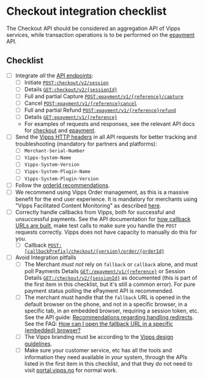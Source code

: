 <!-- START_METADATA
---
title: Checklist
sidebar_position: 23
---
END_METADATA -->

# Checkout integration checklist

The Checkout API should be considered an aggregation API of Vipps services, while transaction operations is to be performed on the [epayment](https://vippsas.github.io/vipps-epayment-api/) API.

## Checklist

- [ ] Integrate _all_ the [API endpoints](https://github.com/vippsas/vipps-checkout-api/blob/main/vipps-checkout-api.md#example-integration):
  - [ ] Initiate [`POST:checkout/v2/session`](https://vippsas.github.io/vipps-checkout-api/#/Session/post_v2_session)
  - [ ] Details [`GET:checkout/v2/{sessionId}`](https://vippsas.github.io/vipps-checkout-api/#/Session/get_v2_session__sessionId_)
  - [ ] Full and partial Capture [`POST:epayment/v1/{reference}/capture`](https://vippsas.github.io/vipps-epayment-api/index.html#operation/capturePayment)
  - [ ] Cancel [`POST:epayment/v1/{reference}cancel`](https://vippsas.github.io/vipps-epayment-api/index.html#operation/cancelPayment)
  - [ ] Full and partial Refund [`POST:epayment/v1/{reference}refund`](https://vippsas.github.io/vipps-epayment-api/index.html#operation/refundPayment)
  - [ ] Details [`GET:epayment/v1/{reference}`](https://vippsas.github.io/vipps-epayment-api/index.html#operation/getPayment)
  - For examples of requests and responses, see the relevant API docs for [checkout](https://vippsas.github.io/vipps-checkout-api/) and [epayment](https://vippsas.github.io/vipps-epayment-api/).
- [ ] Send the [Vipps HTTP headers](https://github.com/vippsas/vipps-checkout-api/blob/main/vipps-checkout-api.md#integration-partner-and-plugin-guidelines)
      in all API requests for better tracking and troubleshooting (mandatory for partners and platforms):
  - [ ] `Merchant-Serial-Number`
  - [ ] `Vipps-System-Name`
  - [ ] `Vipps-System-Version`
  - [ ] `Vipps-System-Plugin-Name`
  - [ ] `Vipps-System-Plugin-Version`
- [ ] Follow the [orderId recommendations](https://github.com/vippsas/vipps-ecom-api/blob/master/vipps-ecom-api.md#orderid-recommendations).
- [ ] We recommend using Vipps Order management, as this is a massive benefit for the end user experience. It is mandatory for merchants using "Vipps Facilitated Content Monitoring" as described [here](https://github.com/vippsas/vipps-order-management-api/blob/main/vipps-order-management-api.md#vipps-order-management-api-v1).
- [ ] Correctly handle callbacks from Vipps, both for successful and unsuccessful payments.
      See the API documentation for
      [how callback URLs are built](https://github.com/vippsas/vipps-checkout-api/blob/main/vipps-checkout-api.md#callback-handling),
      make test calls to make sure you handle the `POST` requests correctly.
      Vipps does not have capacity to manually do this for you.
  - [ ] Callback [`POST:[callbackPrefix]/checkout/{version}/order/{orderId}`](https://github.com/vippsas/vipps-checkout-api/blob/main/vipps-checkout-api.md#example-of-callback)
- [ ] Avoid Integration pitfalls
  - [ ] The Merchant _must not_ rely on `fallback` or `callback` alone, and must poll Payments Details [`GET:/epayment/v1/{reference}`](https://vippsas.github.io/vipps-epayment-api/index.html#operation/getPayment) or Session Details [`GET:/checkout/v2/{sessionId}`](https://vippsas.github.io/vipps-checkout-api/#/Session/get_v2_session__sessionId_)
        as documented (this is part of the first item in this checklist, but it's still a common error). For pure payment status polling the ePayment API is recommended.
  - [ ] The merchant must handle that the `fallback` URL is opened in the default browser on the phone,
        and not in a specific browser, in a specific tab, in an embedded browser, requiring a session token, etc.
        See the API guide:
        [Recommendations regarding handling redirects](https://github.com/vippsas/vipps-ecom-api/blob/master/vipps-ecom-api.md#recommendations-regarding-handling-redirects).
        See the FAQ: [How can I open the fallback URL in a specific (embedded) browser?](https://github.com/vippsas/vipps-ecom-api/blob/master/vipps-ecom-api-faq.md#how-can-i-open-the-fallback-url-in-a-specific-embedded-browser)
  - [ ] The Vipps branding must be according to the
        [Vipps design guidelines](https://github.com/vippsas/vipps-design-guidelines).
  - [ ] Make sure your customer service, etc has all the tools and information they need
        available in _your_ system, through the APIs listed in the first item in this checklist,
        and that they do not need to visit
        [portal.vipps.no](https://portal.vipps.no)
        for normal work.
